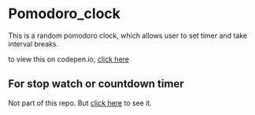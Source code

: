 # Pomodoro_clock

This is a random pomodoro clock, which allows user to set timer and take interval breaks.

to view this on codepen.io, <a href="http://codepen.io/Boyboi86/full/mEwzxv/">click here</a>


## For stop watch or countdown timer

Not part of this repo. But <a href ="http://codepen.io/Boyboi86/full/kXZLxQ/">click here</a> to see it.
